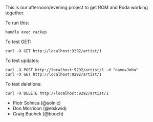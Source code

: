 This is our afternoon/evening project to get ROM and Roda working together.

To run this:

~~~ shell
bundle exec rackup
~~~

To test GET:

~~~ shell
curl -X GET http://localhost:9292/artist/1
~~~

To test updates:

~~~ shell
curl -X POST http://localhost:9292/artist/1 -d "name=John"
curl -X GET http://localhost:9292/artist/1
~~~

To test deletions:

~~~ shell
curl -X DELETE http://localhost:9292/artist/1
~~~

* Piotr Solnica (@solnic)
* Don Morrison (@elskwid)
* Craig Buchek (@booch)

